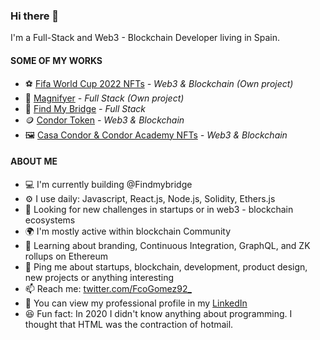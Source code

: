 ### Hi there 👋

I'm a Full-Stack and Web3 - Blockchain Developer living in Spain.

#### SOME OF MY WORKS
- ⚽️ [Fifa World Cup 2022 NFTs](https://fwc22.xyz) *- Web3 & Blockchain (Own project)*
- 🔎 [Magnifyer](https://www.magnifyer.site) *- Full Stack (Own project)*
- 🧭 [Find My Bridge](https://www.findmybridge.com) *- Full Stack*
- 🪙 [Condor Token](https://contribute.condortoken.io) *- Web3 & Blockchain*
- 🖼 [Casa Condor & Condor Academy NFTs](https://nft.condortoken.io) *- Web3 & Blockchain*

#### ABOUT ME
- 💻  I'm currently building @Findmybridge 
- ⚙️  I use daily: Javascript, React.js, Node.js, Solidity, Ethers.js
- 🔭  Looking for new challenges in startups or in web3 - blockchain ecosystems 
- 🌍  I'm mostly active within blockchain Community
- 🌱  Learning about branding, Continuous Integration, GraphQL, and ZK rollups on Ethereum
- 💬  Ping me about startups, blockchain, development, product design, new projects or anything interesting
- 📫  Reach me: [twitter.com/FcoGomez92_](https://twitter.com/FcoGomez92_)
- 📑  You can view my professional profile in my [LinkedIn](https://www.linkedin.com/in/francisco-gómez-gallardo-63610969/) 
- 😆  Fun fact: In 2020 I didn't know anything about programming. I thought that HTML was the contraction of hotmail.
